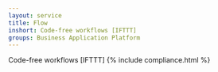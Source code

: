```yaml
---
layout: service
title: Flow
inshort: Code-free workflows [IFTTT]
groups: Business Application Platform
---
```

Code-free workflows [IFTTT]
{% include compliance.html %}